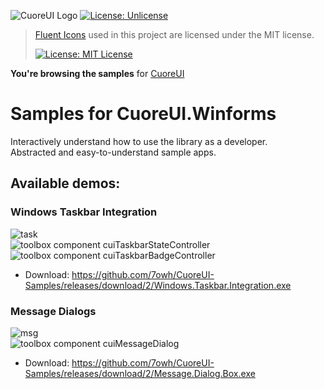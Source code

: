 ![CuoreUI Logo](https://i.imgur.com/pWwYDum.jpeg)
[![License: Unlicense](https://img.shields.io/badge/License-Unlicense-ff6a00)](https://unlicense.org/)

> [Fluent Icons](https://github.com/microsoft/fluentui-system-icons) used in this project are licensed under the MIT license.
> 
> [![License: MIT License](https://img.shields.io/badge/MIT-License-006aff)](https://mit-license.org/)

**You're browsing the samples** for [CuoreUI](https://github.com/7owh/CuoreUI)

# Samples for CuoreUI.Winforms
Interactively understand how to use the library as a developer.<br>
Abstracted and easy-to-understand sample apps.

## Available demos:
### Windows Taskbar Integration
![task](https://github.com/user-attachments/assets/93e6f4bc-02e0-4ee9-816d-3b5d75606a39)
<br>
![toolbox component](https://github.com/user-attachments/assets/62bcd2c5-7d59-4edf-9eeb-e6e3022b2a2f) cuiTaskbarStateController<br>
![toolbox component](https://github.com/user-attachments/assets/62bcd2c5-7d59-4edf-9eeb-e6e3022b2a2f) cuiTaskbarBadgeController

- Download: https://github.com/7owh/CuoreUI-Samples/releases/download/2/Windows.Taskbar.Integration.exe
### Message Dialogs
![msg](https://github.com/user-attachments/assets/d5f505e0-8e97-4bd6-9c58-4b1d4fa22f7f)
<br>
![toolbox component](https://github.com/user-attachments/assets/62bcd2c5-7d59-4edf-9eeb-e6e3022b2a2f) cuiMessageDialog<br>


- Download: https://github.com/7owh/CuoreUI-Samples/releases/download/2/Message.Dialog.Box.exe
